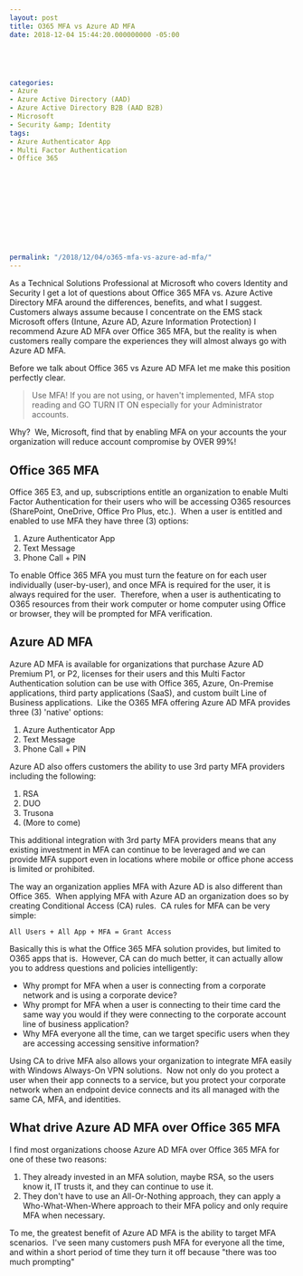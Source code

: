 ```yaml
---
layout: post
title: O365 MFA vs Azure AD MFA
date: 2018-12-04 15:44:20.000000000 -05:00





categories:
- Azure
- Azure Active Directory (AAD)
- Azure Active Directory B2B (AAD B2B)
- Microsoft
- Security &amp; Identity
tags:
- Azure Authenticator App
- Multi Factor Authentication
- Office 365

  


  

  
  
  
  
  
permalink: "/2018/12/04/o365-mfa-vs-azure-ad-mfa/"
---
```

As a Technical Solutions Professional at Microsoft who covers Identity and Security I get a lot of questions about Office 365 MFA vs. Azure Active Directory MFA around the differences, benefits, and what I suggest.&nbsp; Customers always assume because I concentrate on the EMS stack Microsoft offers (Intune, Azure AD, Azure Information Protection) I recommend Azure AD MFA over Office 365 MFA, but the reality is when customers really compare the experiences they will almost always go with Azure AD MFA.

Before we talk about Office 365 vs Azure AD MFA let me make this position perfectly clear.

> Use MFA! If you are not using, or haven't implemented, MFA stop reading and GO TURN IT ON especially for your Administrator accounts.

Why?&nbsp; We, Microsoft, find that by enabling MFA on your accounts the your organization will reduce account compromise by OVER 99%!

## Office 365 MFA

Office 365 E3, and up, subscriptions entitle an organization to enable Multi Factor Authentication for their users who will be accessing O365 resources (SharePoint, OneDrive, Office Pro Plus, etc.).&nbsp; When a user is entitled and enabled to use MFA they have three (3) options:

1. Azure Authenticator App
2. Text Message
3. Phone Call + PIN

To enable Office 365 MFA you must turn the feature on for each user individually (user-by-user), and once MFA is required for the user, it is always required for the user.&nbsp; Therefore, when a user is authenticating to O365 resources from their work computer or home computer using Office or browser, they will be prompted for MFA verification.

## Azure AD MFA

Azure AD MFA is available for organizations that purchase Azure AD Premium P1, or P2, licenses for their users and this Multi Factor Authentication solution can be use with Office 365, Azure, On-Premise applications, third party applications (SaaS), and custom built Line of Business applications.&nbsp; Like the O365 MFA offering Azure AD MFA provides three (3) 'native' options:

1. Azure Authenticator App
2. Text Message
3. Phone Call + PIN

Azure AD also offers customers the ability to use 3rd party MFA providers including the following:

1. RSA
2. DUO
3. Trusona
4. (More to come)

This additional integration with 3rd party MFA providers means that any existing investment in MFA can continue to be leveraged and we can provide MFA support even in locations where mobile or office phone access is limited or prohibited.

The way an organization applies MFA with Azure AD is also different than Office 365.&nbsp; When applying MFA with Azure AD an organization does so by creating Conditional Access (CA) rules.&nbsp; CA rules for MFA can be very simple:

```
All Users + All App + MFA = Grant Access
```

Basically this is what the Office 365 MFA solution provides, but limited to O365 apps that is.&nbsp; However, CA can do much better, it can actually allow you to address questions and policies intelligently:

- Why prompt for MFA when a user is connecting from a corporate network and is using a corporate device?
- Why prompt for MFA when a user is connecting to their time card the same way you would if they were connecting to the corporate account line of business application?
- Why MFA everyone all the time, can we target specific users when they are accessing accessing sensitive information?

Using CA to drive MFA also allows your organization to integrate MFA easily with Windows Always-On VPN solutions.&nbsp; Now not only do you protect a user when their app connects to a service, but you protect your corporate network when an endpoint device connects and its all managed with the same CA, MFA, and identities.

## What drive Azure AD MFA over Office 365 MFA

I find most organizations choose Azure AD MFA over Office 365 MFA for one of these two reasons:

1. They already invested in an MFA solution, maybe RSA, so the users know it, IT trusts it, and they can continue to use it.
2. They don't have to use an All-Or-Nothing approach, they can apply a Who-What-When-Where approach to their MFA policy and only require MFA when necessary.

To me, the greatest benefit of Azure AD MFA is the ability to target MFA scenarios.&nbsp; I've seen many customers push MFA for everyone all the time, and within a short period of time they turn it off because "there was too much prompting"

